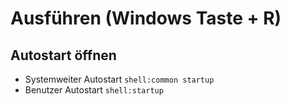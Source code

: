 # Ausführen (Windows Taste + R)

## <span id="bkmrk-"></span><span class="mw-headline" id="bkmrk-autostart-%C3%B6ffnen-1">Autostart öffnen</span>

- Systemweiter Autostart `shell:common startup`
- Benutzer Autostart `shell:startup`